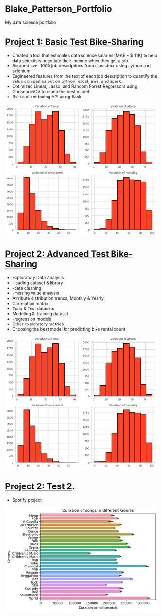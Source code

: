 # Blake_Patterson_Portfolio
My data science portfolio

# [Project 1: Basic Test Bike-Sharing](https://github.com/bpatter2/Bike-Sharing-Project/)
* Created a tool that estimates data science salaries (MAE ~ $ 11K) to help data scientists negotiate their income when they get a job.
* Scraped over 1000 job descriptions from glassdoor using python and selenium
* Engineered features from the text of each job description to quantify the value companies put on python, excel, aws, and spark. 
* Optimized Linear, Lasso, and Random Forest Regressors using GridsearchCV to reach the best model. 
* Built a client facing API using flask 

![](/images/4_variation_BikeShare.png)

# [Project 2: Advanced Test Bike-Sharing](https://github.com/bpatter2/Bike-Sharing-Project/)
* Exploratory Data Analysis
*   -loading dataset & library
*   -data cleaning
*   -missing value analysis
* Atrribute distribution trends, Monthly & Yearly
* Correlation matrix
* Train & Test datasets
* Modeling & Training dataset
*   -regression models
* Other exploratory metrics
* Choosing the best model for predicting bike rental count

![](/images/4_variation_BikeShare.png)

# [Project 2: Test 2](https://github.com/bpatter2/Spotify/blob/main/spotify-project.ipynb).
* Spotify project

![](/images/spotify.png)
